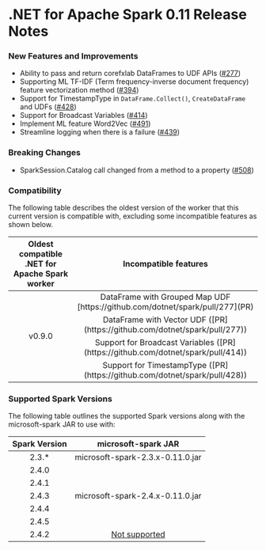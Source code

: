 # .NET for Apache Spark 0.11 Release Notes

### New Features and Improvements

* Ability to pass and return corefxlab DataFrames to UDF APIs ([#277](https://github.com/dotnet/spark/pull/277))
* Supporting ML TF-IDF (Term frequency-inverse document frequency) feature vectorization method ([#394](https://github.com/dotnet/spark/pull/394))
* Support for TimestampType in `DataFrame.Collect()`, `CreateDataFrame` and UDFs ([#428](https://github.com/dotnet/spark/pull/428))
* Support for Broadcast Variables ([#414](https://github.com/dotnet/spark/pull/414))
* Implement ML feature Word2Vec ([#491](https://github.com/dotnet/spark/pull/491))
* Streamline logging when there is a failure ([#439](https://github.com/dotnet/spark/pull/439))


### Breaking Changes

* SparkSession.Catalog call changed from a method to a property ([#508](https://github.com/dotnet/spark/pull/508))

### Compatibility

The following table describes the oldest version of the worker that this current version is compatible with, excluding some incompatible features as shown below.

<table>
    <thead>
        <tr>
            <th>Oldest compatible .NET for Apache Spark worker</th>
            <th>Incompatible features</th>
        </tr>
    </thead>
    <tbody align="center">
        <tr>
            <td rowspan=5>v0.9.0</td>
            <td>DataFrame with Grouped Map UDF [https://github.com/dotnet/spark/pull/277](PR)</td>
        </tr>
        <tr>
            <td>DataFrame with Vector UDF ([PR](https://github.com/dotnet/spark/pull/277))</td>
        </tr>
        <tr>
            <td>Support for Broadcast Variables ([PR](https://github.com/dotnet/spark/pull/414))</td>
        </tr>
        <tr>
            <td>Support for TimestampType ([PR](https://github.com/dotnet/spark/pull/428))</td>
        </tr>
    </tbody>
</table>


### Supported Spark Versions

The following table outlines the supported Spark versions along with the microsoft-spark JAR to use with:

<table>
    <thead>
        <tr>
            <th>Spark Version</th>
            <th>microsoft-spark JAR</th>
        </tr>
    </thead>
    <tbody align="center">
        <tr>
            <td>2.3.*</td>
            <td>microsoft-spark-2.3.x-0.11.0.jar</td>
        </tr>
        <tr>
            <td>2.4.0</td>
            <td rowspan=5>microsoft-spark-2.4.x-0.11.0.jar</td>
        </tr>
        <tr>
            <td>2.4.1</td>
        </tr>
        <tr>
            <td>2.4.3</td>
        </tr>
        <tr>
            <td>2.4.4</td>
        </tr>
        <tr>
            <td>2.4.5</td>
        </tr>
        <tr>
            <td>2.4.2</td>
            <td><a href="https://github.com/dotnet/spark/issues/60">Not supported</a></td>
        </tr>
    </tbody>
</table>
